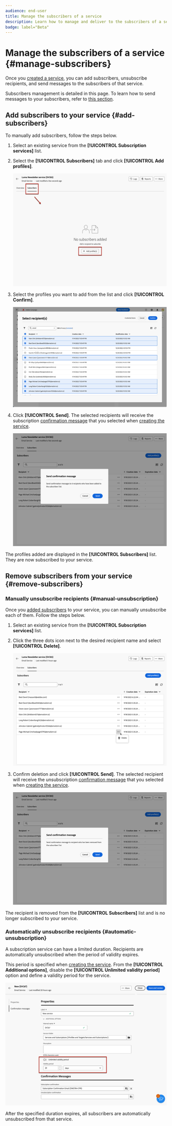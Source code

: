 ```yaml
---
audience: end-user
title: Manage the subscribers of a service
description: Learn how to manage and deliver to the subscribers of a service in Adobe Campaign Web
badge: label="Beta"
---
```


# Manage the subscribers of a service {#manage-subscribers}

Once you [created a service](manage-services.md#create-service), you can add subscribers, unsubscribe recipients, and send messages to the subscribers of that service.

Subscribers management is detailed in this page. To learn how to send messages to your subscribers, refer to [this section](../content/send-to-subscribers.md).

## Add subscribers to your service {#add-subscribers}

To manually add subscribers, follow the steps below.

1. Select an existing service from the **[!UICONTROL Subscription services]** list.

1. Select the **[!UICONTROL Subscribers]** tab and click **[!UICONTROL Add profiles]**.

    ![](assets/service-subscribers-tab.png)

1. Select the profiles you want to add from the list and click **[!UICONTROL Confirm]**.

    ![](assets/service-subscribers-select-profiles.png)

1. Click **[!UICONTROL Send]**.<!--if you click cancel, does it mean that no message is sent but recipients are still subscribed, or they are not subscribed? it's 2 different actions in the console)--> The selected recipients will receive the subscription [confirmation message](manage-services.md#create-confirmation-message) that you selected when [creating the service](manage-services.md#create-service).

    ![](assets/service-subscribers-confirmation-msg.png)

The profiles added are displayed in the **[!UICONTROL Subscribers]** list. They are now subscribed to your service.

## Remove subscribers from your service {#remove-subscribers}

### Manually unsubscribe recipients {#manual-unsubscription}

Once you [added subscribers](#add-subscribers) to your service, you can manually unsubscribe each of them. Follow the steps below.

1. Select an existing service from the **[!UICONTROL Subscription services]** list.

1. Click the three dots icon next to the desired recipient name and select **[!UICONTROL Delete]**.

    ![](assets/service-subscribers-delete.png)

1. Confirm deletion and click **[!UICONTROL Send]**. The selected recipient will receive the unsubscription [confirmation message](manage-services.md#create-confirmation-message) that you selected when [creating the service](manage-services.md#create-service).

    ![](assets/service-subscribers-delete-confirmation.png)

The recipient is removed from the **[!UICONTROL Subscribers]** list and is no longer subscribed to your service.

### Automatically unsubscribe recipients {#automatic-unsubscription}

A subscription service can have a limited duration. Recipients are automatically unsubscribed when the period of validity expires.

This period is specified when [creating the service](manage-services.md#create-service). From the **[!UICONTROL Additional options]**, disable the **[!UICONTROL Unlimited validity period]** option and define a validity period for the service.

![](assets/service-create-validity-period.png)

After the specified duration expires, all subscribers are automatically unsubscribed from that service.
